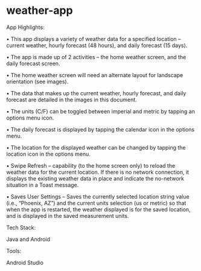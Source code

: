 # weather-app
App Highlights:

• This app displays a variety of weather data for a specified location – current weather, hourly forecast (48 hours), and daily forecast (15 days).

• The app is made up of 2 activities – the home weather screen, and the daily forecast screen.

• The home weather screen will need an alternate layout for landscape orientation (see images). 

• The data that makes up the current weather, hourly forecast, and daily forecast are detailed in the images in this document.

• The units (C/F) can be toggled between imperial and metric by tapping an options menu icon.

• The daily forecast is displayed by tapping the calendar icon in the options menu.

• The location for the displayed weather can be changed by tapping the location icon in the options menu.

• Swipe Refresh – capability (to the home screen only) to reload the weather data for the current location. If there is no network connection, it displays the existing weather data in place and indicate the no-network situation in a Toast message.

• Saves User Settings – Saves the currently selected location string value (i.e., “Phoenix, AZ”) and the current units selection (us or metric) so that when the app is restarted, the weather displayed is for the saved location, and is displayed in the saved measurement units.


Tech Stack:

Java and Android


Tools:

Android Studio
